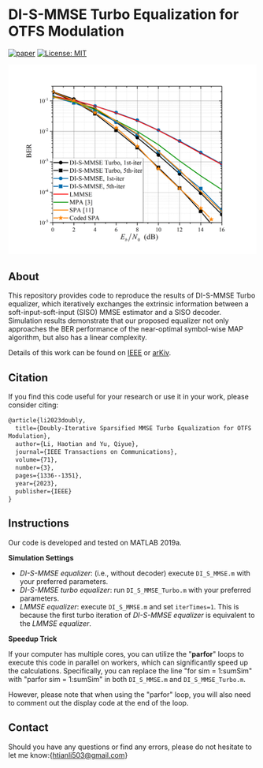 # DI-S-MMSE Turbo Equalization for OTFS Modulation

[![paper](https://img.shields.io/badge/IEEE-Paper-blue.svg)](https://ieeexplore.ieee.org/document/10018250)
[![License: MIT](https://img.shields.io/badge/License-MIT-yellow.svg)](https://opensource.org/licenses/MIT)

![](figures/BER_performance.png)

## About
This repository provides code to reproduce the results of DI-S-MMSE Turbo equalizer, which iteratively exchanges the extrinsic information between a soft-input-soft-input (SISO) MMSE estimator and a SISO decoder. Simulation results demonstrate that our proposed equalizer not only approaches the BER performance of the near-optimal symbol-wise MAP algorithm, but also has a linear complexity.  

Details of this work can be found on [IEEE](https://ieeexplore.ieee.org/document/10018250) or [arKiv](https://arxiv.org/abs/2207.00866).

## Citation
If you find this code useful for your research or use it in your work, please consider citing:
```
@article{li2023doubly,
  title={Doubly-Iterative Sparsified MMSE Turbo Equalization for OTFS Modulation},
  author={Li, Haotian and Yu, Qiyue},
  journal={IEEE Transactions on Communications},
  volume={71},
  number={3},
  pages={1336--1351},
  year={2023},
  publisher={IEEE}
}
``` 

## Instructions
Our code is developed and tested on MATLAB 2019a.

**Simulation Settings**
- *DI-S-MMSE equalizer*: (i.e., without decoder) execute `DI_S_MMSE.m`  with your preferred parameters.
- *DI-S-MMSE turbo equalizer*: run `DI_S_MMSE_Turbo.m`  with your preferred parameters.
- *LMMSE equalizer*: execute  `DI_S_MMSE.m` and set `iterTimes=1`. This is because the first turbo iteration of *DI-S-MMSE equalizer* is equivalent to the *LMMSE equalizer*.

**Speedup Trick**

If your computer has multiple cores, you can utilize the "**parfor**" loops to execute this code in parallel on workers, which can significantly speed up the calculations. Specifically, you can replace the line "for sim = 1:sumSim" with "parfor sim = 1:sumSim" in both `DI_S_MMSE.m` and `DI_S_MMSE_Turbo.m`. 

However, please note that when using the "parfor" loop, you will also need to comment out the display code at the end of the loop.  

## Contact
Should you have any questions or find any errors, please do not hesitate to let me know:{htianli503@gmail.com}
